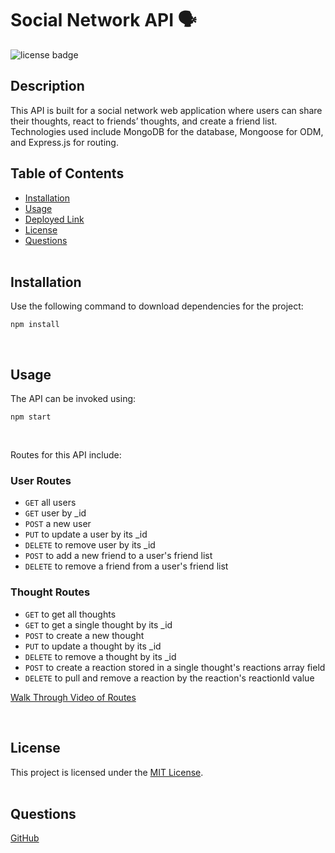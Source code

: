 # Social Network API 🗣

![license badge](https://img.shields.io/badge/license-MIT-blue)

## Description

<!-- This project is a full-stack progressive web application that allows users to track their budget. The main purpose of the project is to turn an existing application into a progressive web application. The application includes a Web Manifest and is installable with offline capabilities that use Service Workers and IndexedDB. -->

This API is built for a social network web application where users can share their thoughts, react to friends’ thoughts, and create a friend list. Technologies used include MongoDB for the database, Mongoose for ODM, and Express.js for routing.
<br>

## Table of Contents

- [Installation](#installation)
- [Usage](#usage)
- [Deployed Link](#deployed-link)
- [License](#license)
- [Questions](#questions)  
  <br>

## Installation

Use the following command to download dependencies for the project:

```
npm install
```

  <br>

## Usage

The API can be invoked using:

```
npm start
```

</br>
<!-- The application can be installed onto a computer or mobile devices. Users can enter in a transaction name and amount to be either added or subtracted. A line item for the transaction is created, and a graph of the transactions is populated. The application works offline, and all offline transactions are added to the database once the application comes back online. -->

Routes for this API include:

### User Routes

- `GET` all users
- `GET` user by \_id
- `POST` a new user
- `PUT` to update a user by its \_id
- `DELETE` to remove user by its \_id
- `POST` to add a new friend to a user's friend list
- `DELETE` to remove a friend from a user's friend list

### Thought Routes

- `GET` to get all thoughts
- `GET` to get a single thought by its \_id
- `POST` to create a new thought
- `PUT` to update a thought by its \_id
- `DELETE` to remove a thought by its \_id
- `POST` to create a reaction stored in a single thought's reactions array field
- `DELETE` to pull and remove a reaction by the reaction's reactionId value

[Walk Through Video of Routes](https://drive.google.com/file/d/10PCYO1DMz7rY6yhK3ld5e3o91l1Mi1dS/view)

<br>

## License

This project is licensed under the [MIT License](https://choosealicense.com/licenses/mit/).  
 </br>

## Questions

[GitHub](https://github.com/dneflas)
